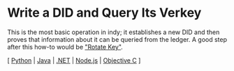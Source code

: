 # Write a DID and Query Its Verkey

This is the most basic operation in indy; it establishes a new DID and
then proves that information about it can be queried from the ledger.
A good step after this how-to would be ["Rotate Key"](../rotate-key/README.md).

[ [Python](python/README.md) | [Java](java/README.md) | [.NET](dotnet/README.md) | [Node.js](node/README.md) | [Objective C](objectivec/README.md) ]
